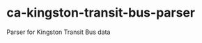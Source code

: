 ca-kingston-transit-bus-parser
==============================

Parser for Kingston Transit Bus data
